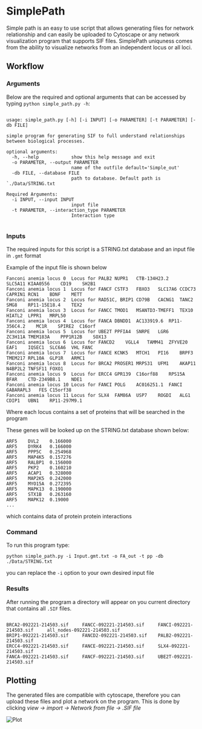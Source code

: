 # SimplePath

Simple path is an easy to use script that allows generating files for network relationship and can easily be uploaded to Cytoscape or any network visualization program that supports SIF files. SimplePath uniquness comes from the ability to visualize networks from an independent locus or all loci.

## Workflow

### Arguments

Below are the required and optional arguments that can be accessed by typing `python simple_path.py -h`:

```text 

usage: simple_path.py [-h] [-i INPUT] [-o PARAMETER] [-t PARAMETER] [-db FILE]

simple program for generating SIF to full understand relationships between biological processes.

optional arguments:
  -h, --help            show this help message and exit
  -o PARAMETER, --output PARAMETER
                        name of the outfile default='Simple_out'
  -db FILE, --database FILE
                        path to database. Default path is `./Data/STRING.txt

Required Arguments:
  -i INPUT, --input INPUT
                        input file
  -t PARAMETER, --interaction_type PARAMETER
                        Interaction type
                        
 ```
 
 ### Inputs

The required inputs for this script is a STRING.txt database and an input file in `.gmt` format

Example of the input file is shown below
 
 ```
Fanconi anemia locus 0	Locus for PALB2	NUPR1	CTB-134H23.2	SLC5A11	KIAA0556	CD19	SH2B1
Fanconi anemia locus 1	Locus for FANCF	CSTF3	FBXO3	SLC17A6	CCDC73	CAPRIN1	RCN1	BDNF	METT
Fanconi anemia locus 2	Locus for RAD51C, BRIP1	CD79B	CACNG1	TANC2	SMG8	RP11-15E18.4	TEX2
Fanconi anemia locus 3	Locus for FANCC	TMOD1	MSANTD3-TMEFF1	TEX10	HIATL2	LPPR1	MRPL50
Fanconi anemia locus 4	Locus for FANCA	DBNDD1	AC133919.6	RP11-356C4.2	MC1R	SPIRE2	C16orf
Fanconi anemia locus 5	Locus for UBE2T	PPFIA4	SNRPE	LGR6	ZC3H11A	TMEM183A	PPP1R12B	SOX13
Fanconi anemia locus 6	Locus for FANCD2	VGLL4	TAMM41	ZFYVE20	EAF1	IQSEC1	SLC6A6	VHL	FANC
Fanconi anemia locus 7	Locus for FANCE	KCNK5	MTCH1	PI16	BRPF3	TMEM217	RPL10A	GLP1R	ARMC1
Fanconi anemia locus 8	Locus for BRCA2	PROSER1	MRPS31	UFM1	AKAP11	N4BP2L2	TNFSF11	FOXO1
Fanconi anemia locus 9	Locus for ERCC4	GPR139	C16orf88	RPS15A	BFAR	CTD-2349B8.1	NDE1
Fanconi anemia locus 10	Locus for FANCI	POLG	AC016251.1	FANCI	GABARAPL3	FES	C15orf38
Fanconi anemia locus 11	Locus for SLX4	FAM86A	USP7	ROGDI	ALG1	CDIP1	UBN1	RP11-297M9.1
```

Where each locus contains a set of proteins that will be searched in the program 

These genes will be looked up on the STRING.txt database shown below:

```
ARF5	DVL2	0.166000
ARF5	DYRK4	0.166000
ARF5	PPP5C	0.254968
ARF5	MAP4K5	0.157276
ARF5	RALBP1	0.156000
ARF5	PKP2	0.160210
ARF5	ACAP1	0.328000
ARF5	MAP2K5	0.242000
ARF5	MYO15A	0.272395
ARF5	MAPK13	0.190000
ARF5	STX1B	0.263160
ARF5	MAPK12	0.19000
...
```

which contains data of protein protein interactions

### Command

To run this program type:

```
python simple_path.py -i Input.gmt.txt -o FA_out -t pp -db ./Data/STRING.txt
```

you can replace the `-i` option to your own desired input file

### Results

After running the program a directory will appear on you current directory that contains all `.SIF` files.

```

BRCA2-092221-214503.sif     FANCC-092221-214503.sif     FANCI-092221-214503.sif     all_nodes-092221-214503.sif
BRIP1-092221-214503.sif     FANCD2-092221-214503.sif    PALB2-092221-214503.sif
ERCC4-092221-214503.sif     FANCE-092221-214503.sif     SLX4-092221-214503.sif
FANCA-092221-214503.sif     FANCF-092221-214503.sif     UBE2T-092221-214503.sif
```

## Plotting

The generated files are compatible with cytoscape, therefore you can upload these files and plot a network on the program. This is done by clicking *view → import → Network from file → .SIF file*

![Plot](https://user-images.githubusercontent.com/31600622/134613178-09d3c3e5-afb0-4e35-9bf5-ff300e9ab094.png)
